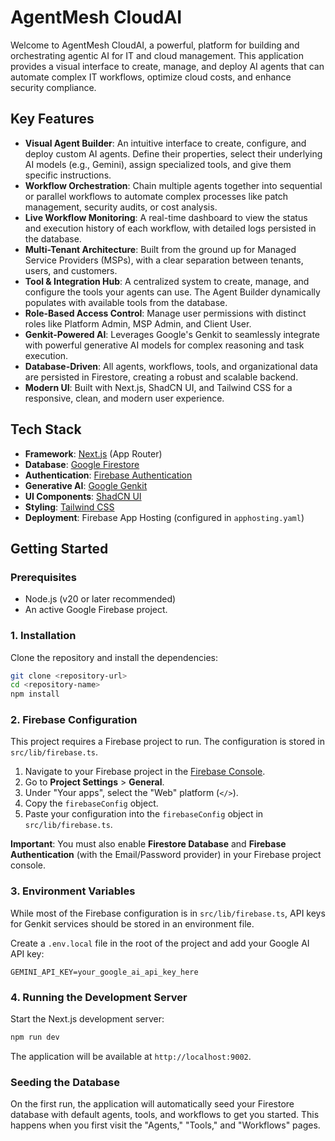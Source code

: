 # AgentMesh CloudAI

Welcome to AgentMesh CloudAI, a powerful, platform for building and orchestrating agentic AI for IT and cloud management. This application provides a visual interface to create, manage, and deploy AI agents that can automate complex IT workflows, optimize cloud costs, and enhance security compliance.

## Key Features

- **Visual Agent Builder**: An intuitive interface to create, configure, and deploy custom AI agents. Define their properties, select their underlying AI models (e.g., Gemini), assign specialized tools, and give them specific instructions.
- **Workflow Orchestration**: Chain multiple agents together into sequential or parallel workflows to automate complex processes like patch management, security audits, or cost analysis.
- **Live Workflow Monitoring**: A real-time dashboard to view the status and execution history of each workflow, with detailed logs persisted in the database.
- **Multi-Tenant Architecture**: Built from the ground up for Managed Service Providers (MSPs), with a clear separation between tenants, users, and customers.
- **Tool & Integration Hub**: A centralized system to create, manage, and configure the tools your agents can use. The Agent Builder dynamically populates with available tools from the database.
- **Role-Based Access Control**: Manage user permissions with distinct roles like Platform Admin, MSP Admin, and Client User.
- **Genkit-Powered AI**: Leverages Google's Genkit to seamlessly integrate with powerful generative AI models for complex reasoning and task execution.
- **Database-Driven**: All agents, workflows, tools, and organizational data are persisted in Firestore, creating a robust and scalable backend.
- **Modern UI**: Built with Next.js, ShadCN UI, and Tailwind CSS for a responsive, clean, and modern user experience.

## Tech Stack

- **Framework**: [Next.js](https://nextjs.org/) (App Router)
- **Database**: [Google Firestore](https://firebase.google.com/docs/firestore)
- **Authentication**: [Firebase Authentication](https://firebase.google.com/docs/auth)
- **Generative AI**: [Google Genkit](https://firebase.google.com/docs/genkit)
- **UI Components**: [ShadCN UI](https://ui.shadcn.com/)
- **Styling**: [Tailwind CSS](https://tailwindcss.com/)
- **Deployment**: Firebase App Hosting (configured in `apphosting.yaml`)

## Getting Started

### Prerequisites

- Node.js (v20 or later recommended)
- An active Google Firebase project.

### 1. Installation

Clone the repository and install the dependencies:

```bash
git clone <repository-url>
cd <repository-name>
npm install
```

### 2. Firebase Configuration

This project requires a Firebase project to run. The configuration is stored in `src/lib/firebase.ts`.

1.  Navigate to your Firebase project in the [Firebase Console](https://console.firebase.google.com/).
2.  Go to **Project Settings** > **General**.
3.  Under "Your apps", select the "Web" platform (`</>`).
4.  Copy the `firebaseConfig` object.
5.  Paste your configuration into the `firebaseConfig` object in `src/lib/firebase.ts`.

**Important**: You must also enable **Firestore Database** and **Firebase Authentication** (with the Email/Password provider) in your Firebase project console.

### 3. Environment Variables

While most of the Firebase configuration is in `src/lib/firebase.ts`, API keys for Genkit services should be stored in an environment file.

Create a `.env.local` file in the root of the project and add your Google AI API key:

```
GEMINI_API_KEY=your_google_ai_api_key_here
```

### 4. Running the Development Server

Start the Next.js development server:

```bash
npm run dev
```

The application will be available at `http://localhost:9002`.

### Seeding the Database

On the first run, the application will automatically seed your Firestore database with default agents, tools, and workflows to get you started. This happens when you first visit the "Agents," "Tools," and "Workflows" pages.
